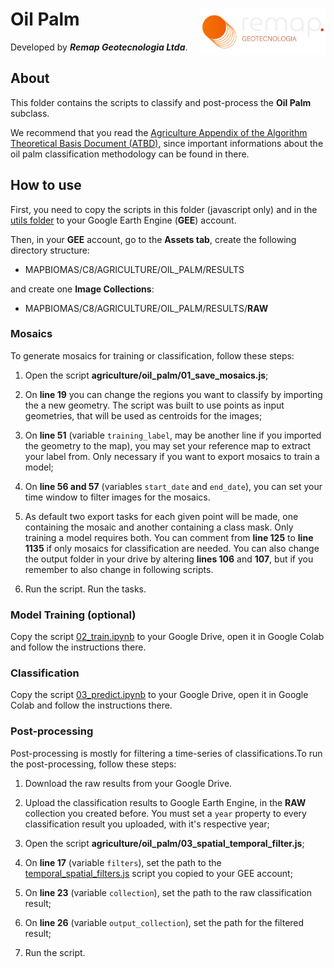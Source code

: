 <div>
    <img src='../assets/logo.png' height='auto' width='200' align='right'>
    <h1>Oil Palm</h1>
</div>

Developed by ***Remap Geotecnologia Ltda***.

## About

This folder contains the scripts to classify and post-process the **Oil Palm** subclass. 

We recommend that you read the [Agriculture Appendix of the Algorithm Theoretical Basis Document (ATBD)](https://mapbiomas.org/download-dos-atbds), since important informations about the oil palm classification methodology can be found in there. 

## How to use

First, you need to copy the scripts in this folder (javascript only) and in the [utils folder](../utils) to your Google Earth Engine (**GEE**) account.

Then, in your **GEE** account, go to the **Assets tab**, create the following directory structure:

 - MAPBIOMAS/C8/AGRICULTURE/OIL_PALM/RESULTS

and create one **Image Collections**:

 - MAPBIOMAS/C8/AGRICULTURE/OIL_PALM/RESULTS/**RAW**

### Mosaics
To generate mosaics for training or classification, follow these steps:

1. Open the script **agriculture/oil_palm/01_save_mosaics.js**;

2. On **line 19** you can change the regions you want to classify by importing the a new geometry. The script was built to use points as input geometries, that will be used as centroids for the images;

3. On **line 51** (variable `training_label`, may be another line if you imported the geometry to the map), you may set your reference map to extract your label from. Only necessary if you want to export mosaics to train a model;

4. On **line 56 and 57** (variables `start_date` and `end_date`), you can set your time window to filter images for the mosaics.

5. As default two export tasks for each given point will be made, one containing the mosaic and another containing a class mask. Only training a model requires both. You can comment from **line 125** to **line 1135** if only mosaics for classification are needed. You can also change the output folder in your drive by altering **lines 106** and **107**, but if you remember to also change in following scripts. 

6. Run the script. Run the tasks.

### Model Training (optional) 

Copy the script [02_train.ipynb](./02_train.ipynb) to your Google Drive, open it in Google Colab and follow the instructions there.

### Classification

Copy the script [03_predict.ipynb](./03_predict.ipynb) to your Google Drive, open it in Google Colab and follow the instructions there.

### Post-processing
    
Post-processing is mostly for filtering a time-series of classifications.To run the post-processing, follow these steps:

1. Download the raw results from your Google Drive.

2. Upload the classification results to Google Earth Engine, in the **RAW** collection you created before. You must set a `year` property to every classification result you uploaded, with it's respective year;

3. Open the script **agriculture/oil_palm/03_spatial_temporal_filter.js**;

4. On **line 17** (variable `filters`), set the path to the [temporal_spatial_filters.js](../utils/temporal_spatial_filters.js) script you copied to your GEE account;

5. On **line 23** (variable `collection`), set the path to the raw classification result;

6. On **line 26** (variable `output_collection`), set the path for the filtered result;

8. Run the script.